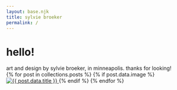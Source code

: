 ```yaml
---
layout: base.njk
title: sylvie broeker 
permalink: /
---
```


<div id="header">
<h1 class="font-montserrat text-center text-3xl mb-8 ">hello!</h1> 
</div>

<div id="hero" class="text-center text-md text-gray-500 mb-32">
art and design by sylvie broeker, in minneapolis. thanks for looking!
</div>


<div class="grid grid-cols-1 md:grid-cols-2 lg:grid-cols-3 gap-4">
  {% for post in collections.posts %}
    {% if post.data.image %}
      <a href="{{ post.url }}" class="block">
        <img
          src="{{ post.data.image }}"
          alt="{{ post.data.title }}"
          class="w-full h-auto object-cover"
        />
      </a>
    {% endif %}
  {% endfor %}
</div>
